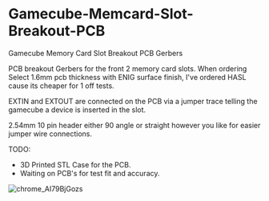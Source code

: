 # Gamecube-Memcard-Slot-Breakout-PCB
Gamecube Memory Card Slot Breakout PCB Gerbers

PCB breakout Gerbers for the front 2 memory card slots.
When ordering Select 1.6mm pcb thickness with ENIG surface finish, I've ordered HASL cause its cheaper for 1 off tests.

EXTIN and EXTOUT are connected on the PCB via a jumper trace telling the gamecube a device is inserted in the slot.

2.54mm 10 pin header either 90 angle or straight however you like for easier jumper wire connections.

TODO: 
- 3D Printed STL Case for the PCB.
- Waiting on PCB's for test fit and accuracy.


![chrome_AI79BjGozs](https://github.com/silverstee1/Gamecube-Memcard-Slot-Breakout-PCB/assets/54997238/f2f553bd-baab-44b1-9f46-e6dd70573351)
